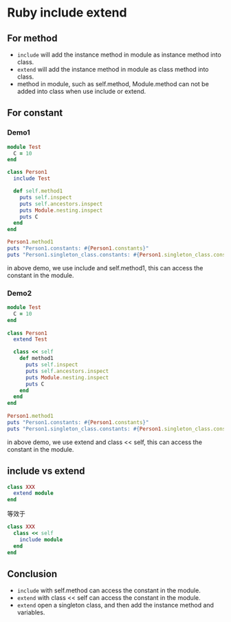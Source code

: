 # Ruby include extend

## For method

- `include` will add the instance method in module as instance method into class.
- `extend` will add the instance method in module as class method into class.
- method in module, such as self.method, Module.method can not be added into class when use include or extend.

## For constant

### Demo1

```ruby
module Test
  C = 10
end

class Person1
  include Test

  def self.method1
    puts self.inspect
    puts self.ancestors.inspect
    puts Module.nesting.inspect
    puts C
  end
end

Person1.method1
puts "Person1.constants: #{Person1.constants}"
puts "Person1.singleton_class.constants: #{Person1.singleton_class.constants}"
```

in above demo, we use include and self.method1, this can access the constant in the module.

### Demo2

```ruby
module Test
  C = 10
end
	
class Person1
  extend Test

  class << self
    def method1
      puts self.inspect
      puts self.ancestors.inspect
      puts Module.nesting.inspect
      puts C
    end
  end
end
	
Person1.method1
puts "Person1.constants: #{Person1.constants}"
puts "Person1.singleton_class.constants: #{Person1.singleton_class.constants}"
```

in above demo, we use extend and class << self, this can access the constant in the module.

## include vs extend

```ruby
class XXX
  extend module
end
```

等效于

```ruby
class XXX
  class << self
    include module
  end
end
```

## Conclusion

- `include` with self.method can access the constant in the module.
- `extend` with class << self can access the constant in the module.
- `extend` open a singleton class, and then add the instance method and variables.
